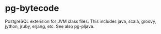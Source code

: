 # pg-bytecode
PostgreSQL extension for JVM class files. This includes java, scala, groovy, jython, jruby, erjang, etc. See also pg-pljava.
